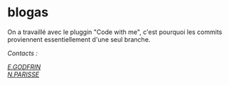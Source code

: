 # blogas

<p>On a travaillé avec le pluggin "Code with me", c'est pourquoi les commits proviennent essentiellement d'une seul branche.</p>

<em>Contacts :<em>

<a href="mailto:emilien.godfrin@hotmail.com">E.GODFRIN</a> <br>
<a href="mailto:parissenathalie@orange.fr">N.PARISSE</a>

